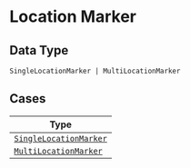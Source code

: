 
# Location Marker

## Data Type

`SingleLocationMarker | MultiLocationMarker`

## Cases

| Type |
|  --- |
| [`SingleLocationMarker`](../../../doc/models/single-location-marker.md) |
| [`MultiLocationMarker`](../../../doc/models/multi-location-marker.md) |

